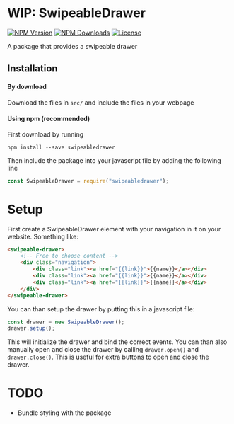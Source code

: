 # WIP: SwipeableDrawer
[![NPM Version](https://img.shields.io/npm/v/swipeabledrawer.svg)](https://www.npmjs.com/package/swipeabledrawer)
[![NPM Downloads](https://img.shields.io/npm/dt/swipeabledrawer.svg)](https://www.npmjs.com/package/swipeabledrawer)
[![License](https://img.shields.io/github/license/philipdb/swipeabledrawer.svg)](https://github.com/PhiliPdB/SwipeableDrawer/blob/master/LICENSE)


A package that provides a swipeable drawer

## Installation

#### By download
Download the files in `src/` and include the files in your webpage

#### Using npm (recommended)
First download by running
```
npm install --save swipeabledrawer
```

Then include the package into your javascript file by adding the following line
```js
const SwipeableDrawer = require("swipeabledrawer");
```

# Setup
First create a SwipeableDrawer element with your navigation in it on your website. Something like:
```html
<swipeable-drawer>
	<!-- Free to choose content -->
	<div class="navigation">
		<div class="link"><a href="{{link}}">{{name}}</a></div>
		<div class="link"><a href="{{link}}">{{name}}</a></div>
		<div class="link"><a href="{{link}}">{{name}}</a></div>
	</div>
</swipeable-drawer>
```
You can than setup the drawer by putting this in a javascript file:
```js
const drawer = new SwipeableDrawer();
drawer.setup();
```
This will initialize the drawer and bind the correct events. You can than also manually open and close the drawer by calling `drawer.open()` and `drawer.close()`. This is useful for extra buttons to open and close the drawer.

# TODO
- Bundle styling with the package
